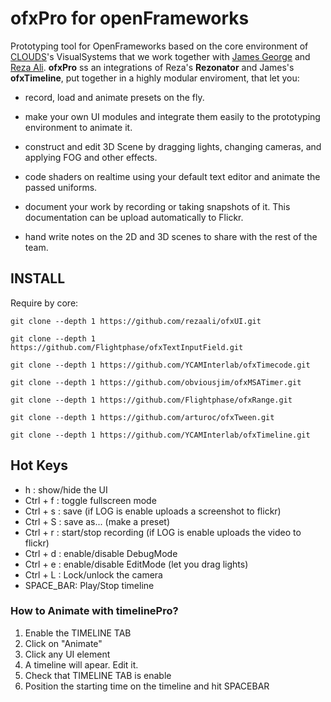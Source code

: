 # ofxPro for openFrameworks

Prototyping tool for OpenFrameworks based on the core environment of [CLOUDS](http://www.cloudsdocumentary.com/)'s VisualSystems that we work together with [James George](http://www.jamesgeorge.org/) and [Reza Ali](http://www.syedrezaali.com/). **ofxPro** ss an integrations of Reza's **Rezonator** and James's **ofxTimeline**, put together in a highly modular enviroment, that let you:

- record, load and animate presets on the fly.

- make your own UI modules and integrate them easily to the prototyping environment to animate it. 

- construct and edit 3D Scene by dragging lights, changing cameras, and applying FOG and other effects.

- code shaders on realtime using your default text editor and animate the passed uniforms.

- document your work by recording or taking snapshots of it. This documentation can be upload automatically to Flickr.

- hand write notes on the 2D and 3D scenes to share with the rest of the team.


## INSTALL
		
Require by core:

	git clone --depth 1 https://github.com/rezaali/ofxUI.git

	git clone --depth 1 https://github.com/Flightphase/ofxTextInputField.git

	git clone --depth 1 https://github.com/YCAMInterlab/ofxTimecode.git
  
	git clone --depth 1 https://github.com/obviousjim/ofxMSATimer.git
  
	git clone --depth 1 https://github.com/Flightphase/ofxRange.git
  
	git clone --depth 1 https://github.com/arturoc/ofxTween.git
  
	git clone --depth 1 https://github.com/YCAMInterlab/ofxTimeline.git


## Hot Keys

* h : show/hide the UI
* Ctrl + f : toggle fullscreen mode
* Ctrl + s : save (if LOG is enable uploads a screenshot to flickr)
* Ctrl + S : save as... (make a preset)
* Ctrl + r : start/stop recording (if LOG is enable uploads the video to flickr)
* Ctrl + d : enable/disable DebugMode
* Ctrl + e : enable/disable EditMode (let you drag lights)
* Ctrl + L : Lock/unlock the camera
* SPACE_BAR: Play/Stop timeline 

### How to Animate with timelinePro?

1. Enable the TIMELINE TAB
2. Click on "Animate"
3. Click any UI element
4. A timeline will apear. Edit it.
5. Check that TIMELINE TAB is enable
6. Position the starting time on the timeline and hit SPACEBAR